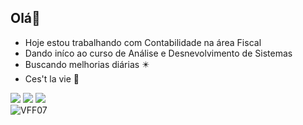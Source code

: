 ## Olá👋

- Hoje estou trabalhando com Contabilidade na área Fiscal
- Dando iníco ao curso de Análise e Desnevolvimento de Sistemas
- Buscando melhorias diárias ✴️
- Ces't la vie 💖

<div> 
  <a href="https://instagram.com/v1z1nh4.x" target="_blank"><img src="https://img.shields.io/badge/-Instagram-%23E4405F?style=for-the-badge&logo=instagram&logoColor=white" target="_blank"></a>
 <a href="https://discord.gg/vitoria_70331" target="_blank"><img src="https://img.shields.io/badge/Discord-7289DA?style=for-the-badge&logo=discord&logoColor=white" target="_blank"></a> 
  <a href="https://www.linkedin.com/in/vit%C3%B3ria-fernandes-74a3a9236/" target="_blank"><img src="https://img.shields.io/badge/-LinkedIn-%230077B5?style=for-the-badge&logo=linkedin&logoColor=white" target="_blank"></a>






<div style="display: inline_block"><Br.>
  <img align="center" alt="VFF07" src="https://media.giphy.com/media/v1.Y2lkPTc5MGI3NjExYnFhNzU1MnpqN3JpYXA2Y2p3czFjMmZhaHY0NmlxcHA5NjRmM241ZCZlcD12MV9naWZzX3NlYXJjaCZjdD1n/jwzNDFOjiUBPEUJC6G/giphy.gif">
</div>
